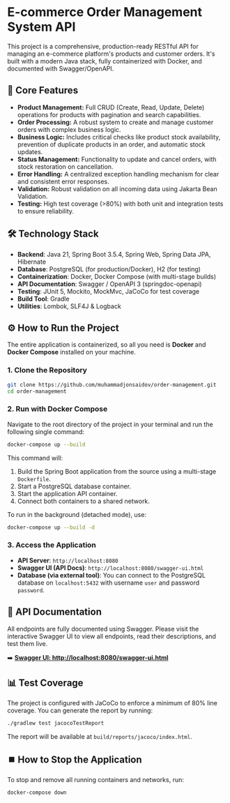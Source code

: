 # E-commerce Order Management System API

This project is a comprehensive, production-ready RESTful API for managing an e-commerce platform's products and customer orders. It's built with a modern Java stack, fully containerized with Docker, and documented with Swagger/OpenAPI.

## 🚀 Core Features

-   **Product Management:** Full CRUD (Create, Read, Update, Delete) operations for products with pagination and search capabilities.
-   **Order Processing:** A robust system to create and manage customer orders with complex business logic.
-   **Business Logic:** Includes critical checks like product stock availability, prevention of duplicate products in an order, and automatic stock updates.
-   **Status Management:** Functionality to update and cancel orders, with stock restoration on cancellation.
-   **Error Handling:** A centralized exception handling mechanism for clear and consistent error responses.
-   **Validation:** Robust validation on all incoming data using Jakarta Bean Validation.
-   **Testing:** High test coverage (>80%) with both unit and integration tests to ensure reliability.

## 🛠️ Technology Stack

-   **Backend**: Java 21, Spring Boot 3.5.4, Spring Web, Spring Data JPA, Hibernate
-   **Database**: PostgreSQL (for production/Docker), H2 (for testing)
-   **Containerization**: Docker, Docker Compose (with multi-stage builds)
-   **API Documentation**: Swagger / OpenAPI 3 (springdoc-openapi)
-   **Testing**: JUnit 5, Mockito, MockMvc, JaCoCo for test coverage
-   **Build Tool**: Gradle
-   **Utilities**: Lombok, SLF4J & Logback

## ⚙️ How to Run the Project

The entire application is containerized, so all you need is **Docker** and **Docker Compose** installed on your machine.

### 1. Clone the Repository

```bash
git clone https://github.com/muhammadjonsaidov/order-management.git
cd order-management
```

### 2. Run with Docker Compose

Navigate to the root directory of the project in your terminal and run the following single command:

```bash
docker-compose up --build
```
This command will:
1.  Build the Spring Boot application from the source using a multi-stage `Dockerfile`.
2.  Start a PostgreSQL database container.
3.  Start the application API container.
4.  Connect both containers to a shared network.

To run in the background (detached mode), use:
```bash
docker-compose up --build -d
```

### 3. Access the Application

-   **API Server**: `http://localhost:8080`
-   **Swagger UI (API Docs)**: `http://localhost:8080/swagger-ui.html`
-   **Database (via external tool)**: You can connect to the PostgreSQL database on `localhost:5432` with username `user` and password `password`.

## 📝 API Documentation

All endpoints are fully documented using Swagger. Please visit the interactive Swagger UI to view all endpoints, read their descriptions, and test them live.

➡️ [**Swagger UI: http://localhost:8080/swagger-ui.html**](http://localhost:8080/swagger-ui.html)

## 📊 Test Coverage

The project is configured with JaCoCo to enforce a minimum of 80% line coverage. You can generate the report by running:
```bash
./gradlew test jacocoTestReport
```
The report will be available at `build/reports/jacoco/index.html`.

## ⏹️ How to Stop the Application

To stop and remove all running containers and networks, run:
```bash
docker-compose down
```